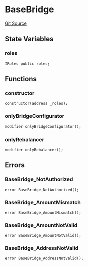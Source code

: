 # BaseBridge
[Git Source](https://github.com/malda-protocol/malda-lending/blob/6ea8fcbab45a04b689cc49c81c736245cab92c98/src\rebalancer\bridges\BaseBridge.sol)


## State Variables
### roles

```solidity
IRoles public roles;
```


## Functions
### constructor


```solidity
constructor(address _roles);
```

### onlyBridgeConfigurator


```solidity
modifier onlyBridgeConfigurator();
```

### onlyRebalancer


```solidity
modifier onlyRebalancer();
```

## Errors
### BaseBridge_NotAuthorized

```solidity
error BaseBridge_NotAuthorized();
```

### BaseBridge_AmountMismatch

```solidity
error BaseBridge_AmountMismatch();
```

### BaseBridge_AmountNotValid

```solidity
error BaseBridge_AmountNotValid();
```

### BaseBridge_AddressNotValid

```solidity
error BaseBridge_AddressNotValid();
```

